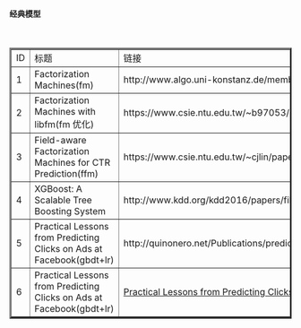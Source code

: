 
<html>

<body>

<h4>经典模型</h4>

<table border="3">

<tr>
  <td>ID</td>
  <td>标题</td>
  <td>链接</td>
</tr>
  
<tr>
  <td>1</td>
  <td>Factorization Machines(fm)</td>
  <td>http://www.algo.uni-konstanz.de/members/rendle/pdf/Rendle2010FM.pdf</td>
</tr>


<tr>
  <td>2</td>
  <td>Factorization Machines with libfm(fm 优化)</td>
  <td>https://www.csie.ntu.edu.tw/~b97053/paper/Factorization%20Machines%20with%20libFM.pdf</td>
</tr>



<tr>
  <td>3</td>
  <td>Field-aware Factorization Machines for CTR Prediction(ffm)</td>
  <td>https://www.csie.ntu.edu.tw/~cjlin/papers/ffm.pdf</td>
</tr>



<tr>
  <td>4</td>
  <td>XGBoost: A Scalable Tree Boosting System</td>
  <td>http://www.kdd.org/kdd2016/papers/files/rfp0697-chenAemb.pdf</td>
</tr>



<tr>
  <td>5</td>
  <td>Practical Lessons from Predicting Clicks on Ads at Facebook(gbdt+lr)</td>
  <td>http://quinonero.net/Publications/predicting-clicks-facebook.pdf</td>
</tr>

<tr>
  <td>6</td>
  <td>Practical Lessons from Predicting Clicks on Ads at Facebook(gbdt+lr)</td>
  <td><a href="https://statweb.stanford.edu/~jhf/ftp/trebst.pdf">Practical Lessons from Predicting Clicks on Ads at Facebook(gbdt+lr)</a> </td><td>https://statweb.stanford.edu/~jhf/ftp/trebst.pdf</td>
</tr>


</table>
</body>
</html>
